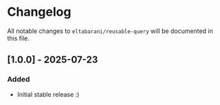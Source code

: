 # Changelog

All notable changes to `eltabarani/reusable-query` will be documented in this file.

## [1.0.0] - 2025-07-23

### Added

- Initial stable release :)
